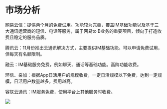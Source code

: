 # 市场分析
网易云信：提供两个月的免费试用。功能较为完善，覆盖IM基础功能以及基于三大通讯运营商的短信、电话等服务，属于网易to B业务的重要项目，倾向于打造收费且稳定的服务品质。

腾讯云：11月份推出云通讯解决方式，主要提供IM基础功能。可以申请免费试用，但每天有名额限制。

融云：IM基础服务免费，例如聊天、通话等基础功能。高阶功能收费。

环信、亲加：根据App日活用户的规模收费，一定日活规模以下免费，达到一定规模，日活用户数量越多，费用越高。

容联云通讯：IM服务免费，使用平台上其他服务时收费。


![](https://tva1.sinaimg.cn/large/0082zybpgy1gc7r0fm546j30fe09u0tk.jpg)